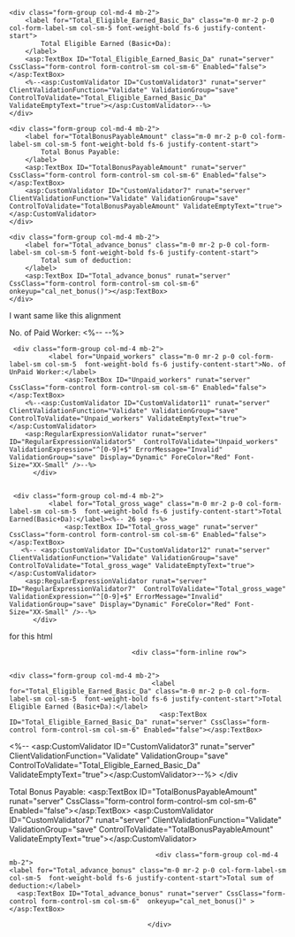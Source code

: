 <div class="form-inline row">

    <div class="form-group col-md-4 mb-2">
        <label for="Total_Eligible_Earned_Basic_Da" class="m-0 mr-2 p-0 col-form-label-sm col-sm-5 font-weight-bold fs-6 justify-content-start">
            Total Eligible Earned (Basic+Da):
        </label>
        <asp:TextBox ID="Total_Eligible_Earned_Basic_Da" runat="server" CssClass="form-control form-control-sm col-sm-6" Enabled="false"></asp:TextBox>
        <%--<asp:CustomValidator ID="CustomValidator3" runat="server" ClientValidationFunction="Validate" ValidationGroup="save" ControlToValidate="Total_Eligible_Earned_Basic_Da" ValidateEmptyText="true"></asp:CustomValidator>--%>
    </div>

    <div class="form-group col-md-4 mb-2">
        <label for="TotalBonusPayableAmount" class="m-0 mr-2 p-0 col-form-label-sm col-sm-5 font-weight-bold fs-6 justify-content-start">
            Total Bonus Payable:
        </label>
        <asp:TextBox ID="TotalBonusPayableAmount" runat="server" CssClass="form-control form-control-sm col-sm-6" Enabled="false"></asp:TextBox>
        <asp:CustomValidator ID="CustomValidator7" runat="server" ClientValidationFunction="Validate" ValidationGroup="save" ControlToValidate="TotalBonusPayableAmount" ValidateEmptyText="true"></asp:CustomValidator>
    </div>

    <div class="form-group col-md-4 mb-2">
        <label for="Total_advance_bonus" class="m-0 mr-2 p-0 col-form-label-sm col-sm-5 font-weight-bold fs-6 justify-content-start">
            Total sum of deduction:
        </label>
        <asp:TextBox ID="Total_advance_bonus" runat="server" CssClass="form-control form-control-sm col-sm-6" onkeyup="cal_net_bonus()"></asp:TextBox>
    </div>

</div>




I want same like this alignment 

 <div class="form-inline row"> 
    <div class="form-group col-md-4 mb-2">
              <label for="No_Worker_Paid" class="m-0 mr-2 p-0 col-form-label-sm col-sm-5  font-weight-bold fs-6 justify-content-start">No. of Paid Worker:</label>
                  <asp:TextBox ID="No_Worker_Paid" runat="server" CssClass="form-control form-control-sm col-sm-6" Enabled="false"></asp:TextBox>
        <%--<asp:CustomValidator ID="CustomValidator6" runat="server" ClientValidationFunction="Validate" ValidationGroup="save" ControlToValidate="No_Worker_Paid" ValidateEmptyText="true"></asp:CustomValidator>
        <asp:RegularExpressionValidator runat="server" ID="RegularExpressionValidator4"  ControlToValidate="No_Worker_Paid"  ValidationExpression="^[0-9]+$" ErrorMessage="Invalid" ValidationGroup="save" Display="Dynamic" ForeColor="Red" Font-Size="XX-Small" />--%>
          </div>  


     <div class="form-group col-md-4 mb-2">
              <label for="Unpaid_workers" class="m-0 mr-2 p-0 col-form-label-sm col-sm-5  font-weight-bold fs-6 justify-content-start">No. of UnPaid Worker:</label>
                  <asp:TextBox ID="Unpaid_workers" runat="server" CssClass="form-control form-control-sm col-sm-6" Enabled="false"></asp:TextBox>
        <%--<asp:CustomValidator ID="CustomValidator11" runat="server" ClientValidationFunction="Validate" ValidationGroup="save" ControlToValidate="Unpaid_workers" ValidateEmptyText="true"></asp:CustomValidator>
        <asp:RegularExpressionValidator runat="server" ID="RegularExpressionValidator5"  ControlToValidate="Unpaid_workers"  ValidationExpression="^[0-9]+$" ErrorMessage="Invalid" ValidationGroup="save" Display="Dynamic" ForeColor="Red" Font-Size="XX-Small" />--%>
          </div> 
     

     <div class="form-group col-md-4 mb-2">
              <label for="Total_gross_wage" class="m-0 mr-2 p-0 col-form-label-sm col-sm-5  font-weight-bold fs-6 justify-content-start">Total Earned(Basic+Da):</label><%-- 26 sep--%>
                  <asp:TextBox ID="Total_gross_wage" runat="server" CssClass="form-control form-control-sm col-sm-6" Enabled="false"></asp:TextBox>
       <%-- <asp:CustomValidator ID="CustomValidator12" runat="server" ClientValidationFunction="Validate" ValidationGroup="save" ControlToValidate="Total_gross_wage" ValidateEmptyText="true"></asp:CustomValidator>
        <asp:RegularExpressionValidator runat="server" ID="RegularExpressionValidator7"  ControlToValidate="Total_gross_wage"  ValidationExpression="^[0-9]+$" ErrorMessage="Invalid" ValidationGroup="save" Display="Dynamic" ForeColor="Red" Font-Size="XX-Small" />--%>
          </div>
  
 </div>

for this html 

                                   <div class="form-inline row">

                                                                              <div class="form-group col-md-4 mb-2">
                                        <label for="Total_Eligible_Earned_Basic_Da" class="m-0 mr-2 p-0 col-form-label-sm col-sm-5  font-weight-bold fs-6 justify-content-start">Total Eligible Earned (Basic+Da):</label>
                                          <asp:TextBox ID="Total_Eligible_Earned_Basic_Da" runat="server" CssClass="form-control form-control-sm col-sm-6" Enabled="false"></asp:TextBox>
<%--                                   <asp:CustomValidator ID="CustomValidator3" runat="server" ClientValidationFunction="Validate" ValidationGroup="save" ControlToValidate="Total_Eligible_Earned_Basic_Da" ValidateEmptyText="true"></asp:CustomValidator>--%>
                                    </div
                                                                                      <div class="form-group col-md-4 mb-2">
     <label for="TotalLeavePayabledays" class="m-0 mr-2 p-0 col-form-label-sm col-sm-5  font-weight-bold fs-6 justify-content-start">Total Bonus Payable:</label>
       <asp:TextBox ID="TotalBonusPayableAmount" runat="server" CssClass="form-control form-control-sm col-sm-6" Enabled="false"></asp:TextBox>
<asp:CustomValidator ID="CustomValidator7" runat="server" ClientValidationFunction="Validate" ValidationGroup="save" ControlToValidate="TotalBonusPayableAmount" ValidateEmptyText="true"></asp:CustomValidator>
 </div> 

                                         <div class="form-group col-md-4 mb-2">
    <label for="Total_advance_bonus" class="m-0 mr-2 p-0 col-form-label-sm col-sm-5  font-weight-bold fs-6 justify-content-start">Total sum of deduction:</label>
      <asp:TextBox ID="Total_advance_bonus" runat="server" CssClass="form-control form-control-sm col-sm-6"  onkeyup="cal_net_bonus()" ></asp:TextBox>
</div> 

                                       </div>
